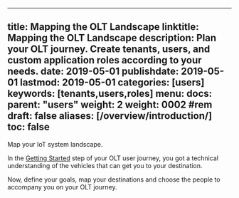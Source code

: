 
---
title: Mapping the OLT Landscape
linktitle: Mapping the OLT Landscape
description: Plan your OLT journey. Create tenants, users, and custom application roles according to your needs.
date: 2019-05-01
publishdate: 2019-05-01
lastmod: 2019-05-01
categories: [users]
keywords: [tenants,users,roles]
menu:
  docs:
    parent: "users"
    weight: 2
weight: 0002	#rem
draft: false
aliases: [/overview/introduction/]
toc: false
---


Map your IoT system landscape.

In the [Getting Started](/getting-started/) step of your OLT user journey, you got a technical understanding of the vehicles that can get you to your destination.

Now, define your goals, map your destinations and choose the people to accompany you on your OLT journey.


